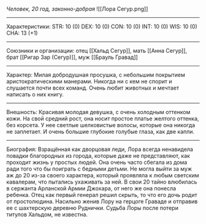 *Человек, 20 год, законно-добрая*
![[Лора Сегур.png]]
___________
Характеристики: 
STR: 10 (0) DEX: 10 (0) CON: 10 (0) INT: 10 (0) WIS: 10 (0) CHA: 13 (+1)
_________
Союзники и организации: отец [[Хальд Сегур]], мать [[Анна Сегур]], брат [[Ригар Зар (Сегур)]], муж [[Брауль Гравад]] 
_________
Характер: Милая добродушная просушка, с небольшим покрытием аристократическими манерами. Никогда ни с кем не спорит и слушается почти всех команд. Очень любит животных и мечтает написать о них книгу. 
_________
Внешность: Красивая молодая девушка, с очень холодным оттенком кожи. На свой средний рост, она носит простое платье желтого оттенка, без корсета. У нее светлые шелковистые волосы, которые она никогда не заплетает. И очень большие глубокие голубые глаза, как две капли. 
_________
Биография: Взращённая как дворцовая леди, Лора всегда ненавидела повадки благородных из города, которые даже не представляют, как проходит жизнь у простых людей. Она очень часто сбегала из дома ради того что бы поиграть с бедными детьми. Не могла выйти за муж аж до 20 из-за своего характера, который проявляла к любым светским кавалерам, что пытались ухаживать за ней. В свои 20 тайно влюбилась в сержанта Арланской Армии Джохара, от него же она  понесла ребенка. Отец как первый генерал решил скрыть, то что его дочь родит от простолюдина. Насильно женив Лору на герцоге Граваде и отправив ее с шахтерскую деревню Руднички. Судьба Лоры после потери титулов Хальдом, не известна.